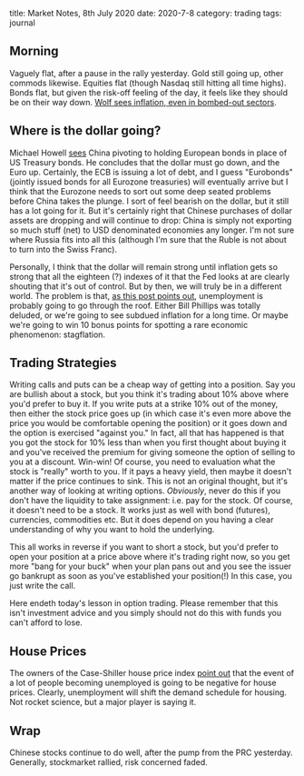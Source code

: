 title: Market Notes, 8th July 2020
date: 2020-7-8
category: trading
tags: journal

## Morning

Vaguely flat, after a pause in the rally yesterday.
Gold still going up, other commods likewise.
Equities flat (though Nasdaq still hitting all time highs).
Bonds flat, but given the risk-off feeling of the day, it feels like they should be on their way down.
[Wolf sees inflation, even in bombed-out sectors](https://wolfstreet.com/2020/07/06/seems-counter-intuitive-in-this-crisis-inflation-heats-up-for-services-companies-and-theyre-able-to-pass-it-on-via-higher-prices/).

## Where is the dollar going?

Michael Howell [sees](https://www.ft.com/content/8e7379c5-9324-4d31-9fcb-fd1e7bc621b0) China pivoting to holding European bonds in place of US Treasury bonds. He concludes that the dollar must go down, and the Euro up. 
Certainly, the ECB is issuing a lot of debt, and I guess "Eurobonds" (jointly issued bonds for all Eurozone treasuries) will eventually arrive but I think that the Eurozone needs to sort out some deep seated problems before China takes the plunge.
I sort of feel bearish on the dollar, but it still has a lot going for it.
But it's certainly right that Chinese purchases of dollar assets are dropping and will continue to drop: China is simply not exporting so much stuff (net) to USD denominated economies any longer.
I'm not sure where Russia fits into all this (although I'm sure that the Ruble is not about to turn into the Swiss Franc).

Personally, I think that the dollar will remain strong until inflation gets so strong that all the eighteen (?) indexes of it that the Fed looks at are clearly shouting that it's out of control.
But by then, we will truly be in a different world. The problem is that, [as this post points out](https://seekingalpha.com/article/4357129-real-unemployment-situation), unemployment is probably going to go through the roof. 
Either Bill Phillips was totally deluded, or we're going to see subdued inflation for a long time. 
Or maybe we're going to win 10 bonus points for spotting a rare economic phenomenon: stagflation.


## Trading Strategies

Writing calls and puts can be a cheap way of getting into a position. 
Say you are bullish about a stock, but you think it's trading about 10% above where you'd prefer to buy it.
If you write puts at a strike 10% out of the money, then either the stock price goes up (in which case it's even more above the price you would be comfortable opening the position) or it goes down and the option is exercised "against you." In fact, all that has happened is that you got the stock for 10% less than when you first thought about buying it and you've received the premium for giving someone the option of selling to you at a discount. Win-win! Of course, you need to evaluation what the stock is "really" worth to you. If it pays a heavy yield, then maybe it doesn't matter if the price continues to sink. This is not an original thought, but it's another way of looking at writing options.
*Obviously*, never do this if you don't have the liquidity to take assignment: i.e. pay for the stock. 
Of course, it doesn't need to be a stock. It works just as well with bond (futures), currencies, commodities etc. But it does depend on you having a clear understanding of why you want to hold the underlying. 

This all works in reverse if you want to short a stock, but you'd prefer to open your position at a price above where it's trading right now, so you get more "bang for your buck" when your plan pans out and you see the issuer go bankrupt as soon as you've established your position(!)
In this case, you just write the call.

Here endeth today's lesson in option trading. Please remember that this isn't investment advice and you simply should not do this with funds you can't afford to lose.

## House Prices

The owners of the Case-Shiller house price index [point out](https://wolfstreet.com/2020/07/07/us-house-prices-to-drop-6-6-by-may-2021-first-annual-decline-since-jan-2012-corelogic-owner-of-the-case-shiller-index/) that the event of a lot of people becoming unemployed is going to be negative for house prices.
Clearly, unemployment will shift the demand schedule for housing.
Not rocket science, but a major player is saying it.

## Wrap

Chinese stocks continue to do well, after the pump from the PRC yesterday.
Generally, stockmarket rallied, risk concerned faded.

